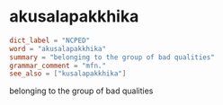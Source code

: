 # akusalapakkhika

``` toml
dict_label = "NCPED"
word = "akusalapakkhika"
summary = "belonging to the group of bad qualities"
grammar_comment = "mfn."
see_also = ["kusalapakkhika"]
```

belonging to the group of bad qualities

